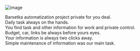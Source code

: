 ![image](https://user-images.githubusercontent.com/3950155/217057137-f0e5db3e-2718-4f11-80ee-7e099020400c.png)

Barsetka automatization project private for you deal.      
Daily task always on the hands.     
You  find task and other information for work and private control.      
Budget, car, links be always  before yours eyes.        
Your information is always two clicks away.       
Simple maintenance of information was our main task.     
